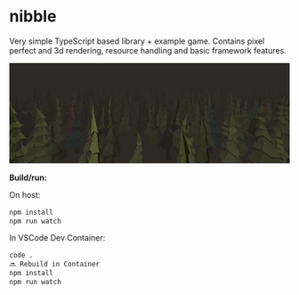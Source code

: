 # nibble

Very simple TypeScript based library + example game. Contains pixel perfect and 3d rendering, resource handling and basic framework features.

![Demo screen](screenshot0.jpg)

**Build/run:** 

On host:

```  
npm install  
npm run watch  
````

In VSCode Dev Container:

```
code .
🔜 Rebuild in Container
npm install  
npm run watch  
```


